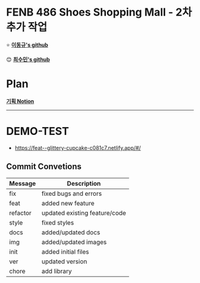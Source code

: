 # FENB 486 Shoes Shopping Mall - 2차 추가 작업

⭐ **[이동규's github](https://github.com/tenenger7125)**

😊 **[최수민's github](https://github.com/sumin9918)**

# Plan

**[기획 Notion](https://tenener.notion.site/FENB-aec4a4898b7340eaa90cada8f1f28fef)**

---

# DEMO-TEST
- https://feat--glittery-cupcake-c081c7.netlify.app/#/

## Commit Convetions

| Message  | Description                   |
| -------- | ----------------------------- |
| fix      | fixed bugs and errors         |
| feat     | added new feature             |
| refactor | updated existing feature/code |
| style    | fixed styles                  |
| docs     | added/updated docs            |
| img      | added/updated images          |
| init     | added initial files           |
| ver      | updated version               |
| chore    | add library                   |
